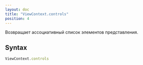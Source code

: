 ```yaml
---
layout: doc
title: "ViewContext.controls"
position: 4
---
```


Возвращает ассоциативный список элементов представления.

## Syntax

```js
ViewContext.controls
```
